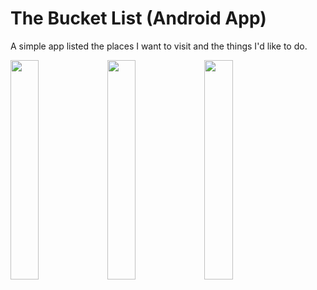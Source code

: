 # The Bucket List (Android App)

A simple app listed the places I want to visit and the things I'd like to do.

<image src="Bucket-List_1.png" width="30%"/>

<image src="Bucket-List_2.png" width="30%"/>

<image src="Bucket-List_3.png" width="30%"/>
